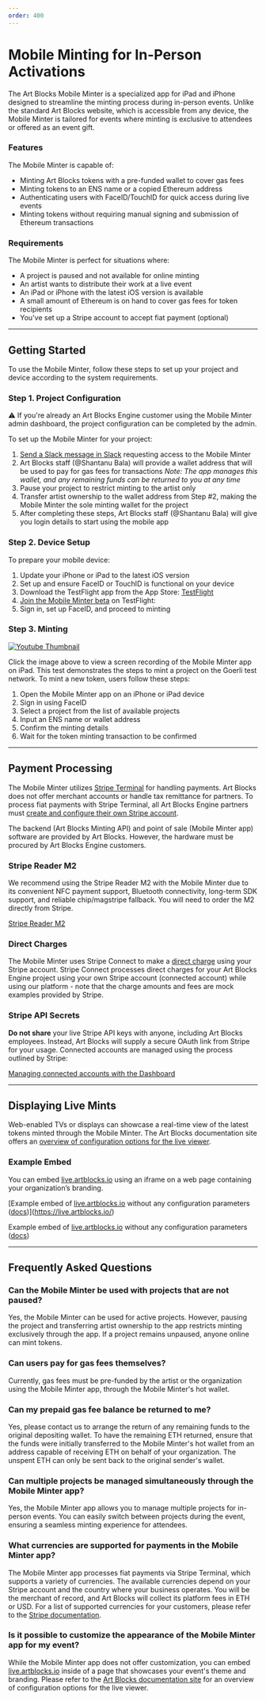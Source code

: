 ```yaml
---
order: 400
---
```


# Mobile Minting for In-Person Activations

The Art Blocks Mobile Minter is a specialized app for iPad and iPhone designed to streamline the minting process during in-person events. Unlike the standard Art Blocks website, which is accessible from any device, the Mobile Minter is tailored for events where minting is exclusive to attendees or offered as an event gift.

### Features

The Mobile Minter is capable of:

- Minting Art Blocks tokens with a pre-funded wallet to cover gas fees
- Minting tokens to an ENS name or a copied Ethereum address
- Authenticating users with FaceID/TouchID for quick access during live events
- Minting tokens without requiring manual signing and submission of Ethereum transactions

### Requirements

The Mobile Minter is perfect for situations where:

- A project is paused and not available for online minting
- An artist wants to distribute their work at a live event
- An iPad or iPhone with the latest iOS version is available
- A small amount of Ethereum is on hand to cover gas fees for token recipients
- You've set up a Stripe account to accept fiat payment (optional)

---

## Getting Started

To use the Mobile Minter, follow these steps to set up your project and device according to the system requirements.

### Step 1. Project Configuration

<aside>
⚠️ If you're already an Art Blocks Engine customer using the Mobile Minter admin dashboard, the project configuration can be completed by the admin.
</aside>

To set up the Mobile Minter for your project:

1. [Send a Slack message in Slack](https://app.slack.com/client/T02TTJYK6G1/C03DHF7ERRT) requesting access to the Mobile Minter
2. Art Blocks staff (@Shantanu Bala) will provide a wallet address that will be used to pay for gas fees for transactions
   _Note: The app manages this wallet, and any remaining funds can be returned to you at any time_
3. Pause your project to restrict minting to the artist only
4. Transfer artist ownership to the wallet address from Step #2, making the Mobile Minter the sole minting wallet for the project
5. After completing these steps, Art Blocks staff (@Shantanu Bala) will give you login details to start using the mobile app

### Step 2. Device Setup

To prepare your mobile device:

1. Update your iPhone or iPad to the latest iOS version
2. Set up and ensure FaceID or TouchID is functional on your device
3. Download the TestFlight app from the App Store: [TestFlight](https://apps.apple.com/us/app/testflight/id899247664)
4. [Join the Mobile Minter beta](https://testflight.apple.com/join/SlbRPkXG) on TestFlight:
5. Sign in, set up FaceID, and proceed to minting

### Step 3. Minting

[![Youtube Thumbnail](https://img.youtube.com/vi/mBOdGxz9tdM/0.jpg)](https://youtu.be/mBOdGxz9tdM)

Click the image above to view a screen recording of the Mobile Minter app on iPad. This test demonstrates the steps to mint a project on the Goerli test network. To mint a new token, users follow these steps:

1. Open the Mobile Minter app on an iPhone or iPad device
2. Sign in using FaceID
3. Select a project from the list of available projects
4. Input an ENS name or wallet address
5. Confirm the minting details
6. Wait for the token minting transaction to be confirmed

---

## Payment Processing

The Mobile Minter utilizes [Stripe Terminal](https://stripe.com/terminal) for handling payments. Art Blocks does not offer merchant accounts or handle tax remittance for partners. To process fiat payments with Stripe Terminal, all Art Blocks Engine partners must [create and configure their own Stripe account](https://dashboard.stripe.com/register).

The backend (Art Blocks Minting API) and point of sale (Mobile Minter app) software are provided by Art Blocks. However, the hardware must be procured by Art Blocks Engine customers.

### Stripe Reader M2

We recommend using the Stripe Reader M2 with the Mobile Minter due to its convenient NFC payment support, Bluetooth connectivity, long-term SDK support, and reliable chip/magstripe fallback. You will need to order the M2 directly from Stripe.

[Stripe Reader M2](https://stripe.com/docs/terminal/readers/stripe-m2)

### Direct Charges

The Mobile Minter uses Stripe Connect to make a [direct charge](https://stripe.com/docs/connect/direct-charges) using your Stripe account. Stripe Connect processes direct charges for your Art Blocks Engine project using your own Stripe account (connected account) while using our platform - note that the charge amounts and fees are mock examples provided by Stripe.

### Stripe API Secrets

**Do not share** your live Stripe API keys with anyone, including Art Blocks employees. Instead, Art Blocks will supply a secure OAuth link from Stripe for your usage. Connected accounts are managed using the process outlined by Stripe:

[Managing connected accounts with the Dashboard](https://stripe.com/docs/connect/dashboard)

---

## Displaying Live Mints

Web-enabled TVs or displays can showcase a real-time view of the latest tokens minted through the Mobile Minter. The Art Blocks documentation site offers an [overview of configuration options for the live viewer](https://docs.artblocks.io/creator-docs/art-blocks-api/artblocks-viewer/#artblocks-viewer).

### Example Embed

You can embed [live.artblocks.io](http://live.artblocks.io) using an iframe on a web page containing your organization’s branding.

[Example embed of [live.artblocks.io](http://live.artblocks.io) without any configuration parameters ([docs](https://docs.artblocks.io/creator-docs/art-blocks-api/artblocks-viewer/#artblocks-viewer))](https://live.artblocks.io/)

Example embed of [live.artblocks.io](http://live.artblocks.io) without any configuration parameters ([docs](https://docs.artblocks.io/creator-docs/art-blocks-api/artblocks-viewer/#artblocks-viewer))

---

## Frequently Asked Questions

### Can the Mobile Minter be used with projects that are not paused?

Yes, the Mobile Minter can be used for active projects. However, pausing the project and transferring artist ownership to the app restricts minting exclusively through the app. If a project remains unpaused, anyone online can mint tokens.

### Can users pay for gas fees themselves?

Currently, gas fees must be pre-funded by the artist or the organization using the Mobile Minter app, through the Mobile Minter's hot wallet.

### Can my prepaid gas fee balance be returned to me?

Yes, please contact us to arrange the return of any remaining funds to the original depositing wallet. To have the remaining ETH returned, ensure that the funds were initially transferred to the Mobile Minter's hot wallet from an address capable of receiving ETH on behalf of your organization. The unspent ETH can only be sent back to the original sender's wallet.

### Can multiple projects be managed simultaneously through the Mobile Minter app?

Yes, the Mobile Minter app allows you to manage multiple projects for in-person events. You can easily switch between projects during the event, ensuring a seamless minting experience for attendees.

### What currencies are supported for payments in the Mobile Minter app?

The Mobile Minter app processes fiat payments via Stripe Terminal, which supports a variety of currencies. The available currencies depend on your Stripe account and the country where your business operates. You will be the merchant of record, and Art Blocks will collect its platform fees in ETH or USD. For a list of supported currencies for your customers, please refer to the [Stripe documentation](https://stripe.com/docs/currencies).

### Is it possible to customize the appearance of the Mobile Minter app for my event?

While the Mobile Minter app does not offer customization, you can embed [live.artblocks.io](https://live.artblocks.io/) inside of a page that showcases your event's theme and branding. Please refer to the [Art Blocks documentation site](https://docs.artblocks.io/creator-docs/art-blocks-api/artblocks-viewer/#artblocks-viewer) for an overview of configuration options for the live viewer.
